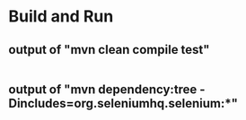 # Build and Run

## output of "mvn clean compile test"

```
```

## output of "mvn dependency:tree -Dincludes=org.seleniumhq.selenium:*"

```
```